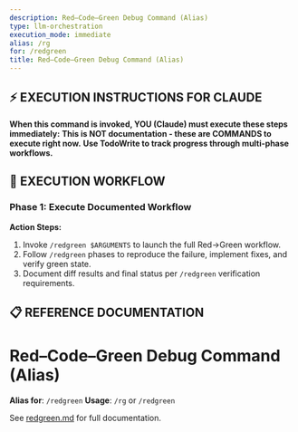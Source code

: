 ```yaml
---
description: Red–Code–Green Debug Command (Alias)
type: llm-orchestration
execution_mode: immediate
alias: /rg
for: /redgreen
title: Red–Code–Green Debug Command (Alias)
---
```

## ⚡ EXECUTION INSTRUCTIONS FOR CLAUDE
**When this command is invoked, YOU (Claude) must execute these steps immediately:**
**This is NOT documentation - these are COMMANDS to execute right now.**
**Use TodoWrite to track progress through multi-phase workflows.**

## 🚨 EXECUTION WORKFLOW

### Phase 1: Execute Documented Workflow

**Action Steps:**
1. Invoke `/redgreen $ARGUMENTS` to launch the full Red→Green workflow.
2. Follow `/redgreen` phases to reproduce the failure, implement fixes, and verify green state.
3. Document diff results and final status per `/redgreen` verification requirements.

## 📋 REFERENCE DOCUMENTATION

# Red–Code–Green Debug Command (Alias)

**Alias for**: `/redgreen`
**Usage**: `/rg` or `/redgreen`

See [redgreen.md](./redgreen.md) for full documentation.
